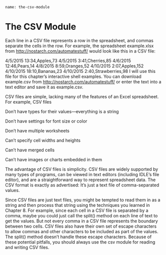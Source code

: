 ```ngMeta
name: the-csv-module
```
# The CSV Module
Each line in a CSV file represents a row in the spreadsheet, and commas separate the cells in the row. For example, the spreadsheet example.xlsx from <span><a href="http://nostarch.com/automatestuff/ ">http://nostarch.com/automatestuff/ </a></span> would look like this in a CSV file:


4/5/2015 13:34,Apples,73
4/5/2015 3:41,Cherries,85
4/6/2015 12:46,Pears,14
4/8/2015 8:59,Oranges,52
4/10/2015 2:07,Apples,152
4/10/2015 18:10,Bananas,23
4/10/2015 2:40,Strawberries,98
I will use this file for this chapter’s interactive shell examples. You can download example.csv from <span><a href="http://nostarch.com/automatestuff/">http://nostarch.com/automatestuff/</a></span> or enter the text into a text editor and save it as example.csv.

CSV files are simple, lacking many of the features of an Excel spreadsheet. For example, CSV files

Don’t have types for their values—everything is a string

Don’t have settings for font size or color

Don’t have multiple worksheets

Can’t specify cell widths and heights

Can’t have merged cells

Can’t have images or charts embedded in them

The advantage of CSV files is simplicity. CSV files are widely supported by many types of programs, can be viewed in text editors (including IDLE’s file editor), and are a straightforward way to represent spreadsheet data. The CSV format is exactly as advertised: It’s just a text file of comma-separated values.

Since CSV files are just text files, you might be tempted to read them in as a string and then process that string using the techniques you learned in Chapter 8. For example, since each cell in a CSV file is separated by a comma, maybe you could just call the split() method on each line of text to get the values. But not every comma in a CSV file represents the boundary between two cells. CSV files also have their own set of escape characters to allow commas and other characters to be included as part of the values. The split() method doesn’t handle these escape characters. Because of these potential pitfalls, you should always use the csv module for reading and writing CSV files.

